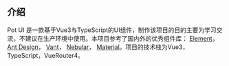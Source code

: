 ## 介绍

Pot UI 是一款基于Vue3与TypeScript的UI组件，制作该项目的目的主要为学习交流，不建议在生产环境中使用。本项目参考了国内外的优秀组件库：
[Element](https://element.eleme.cn/#/zh-CN)，
[Ant Design](https://ant-design.gitee.io/index-cn)，
[Vant](https://youzan.github.io/vant-weapp/#/intro)，
[Nebular](https://akveo.github.io/nebular/docs/components/components-overview)，
[Material](https://material.angular.io/components/categorie)。项目的技术栈为Vue3，TypeScript，VueRouter4。
